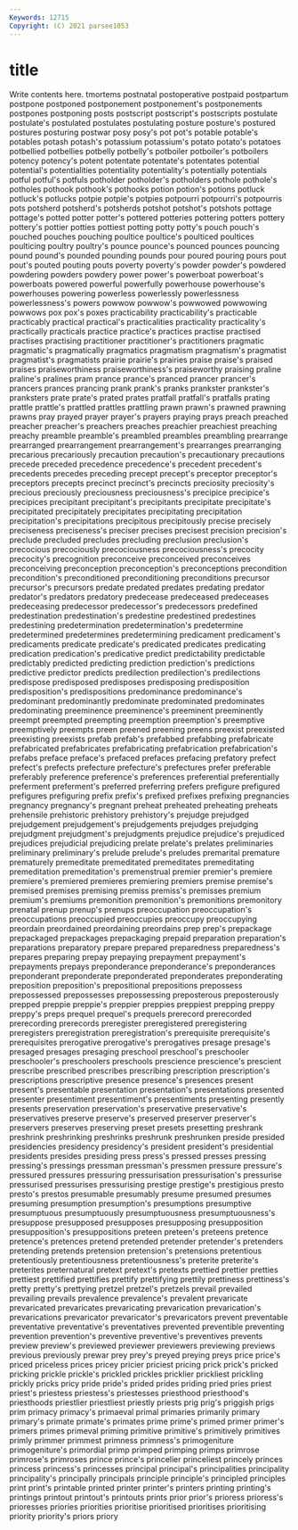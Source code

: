 ```yaml
---
Keywords: 12715
Copyright: (C) 2021 parsee1053
---
```


# title

Write contents here.
tmortems postnatal postoperative postpaid postpartum postpone
postponed postponement postponement's postponements postpones postponing posts postscript postscript's postscripts
postulate postulate's postulated postulates postulating posture posture's postured postures posturing
postwar posy posy's pot pot's potable potable's potables potash potash's
potassium potassium's potato potato's potatoes potbellied potbellies potbelly potbelly's potboiler
potboiler's potboilers potency potency's potent potentate potentate's potentates potential potential's
potentialities potentiality potentiality's potentially potentials potful potful's potfuls potholder potholder's
potholders pothole pothole's potholes pothook pothook's pothooks potion potion's potions
potluck potluck's potlucks potpie potpie's potpies potpourri potpourri's potpourris pots
potsherd potsherd's potsherds potshot potshot's potshots pottage pottage's potted potter
potter's pottered potteries pottering potters pottery pottery's pottier potties pottiest
potting potty potty's pouch pouch's pouched pouches pouching poultice poultice's
poulticed poultices poulticing poultry poultry's pounce pounce's pounced pounces pouncing
pound pound's pounded pounding pounds pour poured pouring pours pout
pout's pouted pouting pouts poverty poverty's powder powder's powdered powdering
powders powdery power power's powerboat powerboat's powerboats powered powerful powerfully
powerhouse powerhouse's powerhouses powering powerless powerlessly powerlessness powerlessness's powers powwow
powwow's powwowed powwowing powwows pox pox's poxes practicability practicability's practicable
practicably practical practical's practicalities practicality practicality's practically practicals practice practice's
practices practise practised practises practising practitioner practitioner's practitioners pragmatic pragmatic's
pragmatically pragmatics pragmatism pragmatism's pragmatist pragmatist's pragmatists prairie prairie's prairies
praise praise's praised praises praiseworthiness praiseworthiness's praiseworthy praising praline praline's
pralines pram prance prance's pranced prancer prancer's prancers prances prancing
prank prank's pranks prankster prankster's pranksters prate prate's prated prates
pratfall pratfall's pratfalls prating prattle prattle's prattled prattles prattling prawn
prawn's prawned prawning prawns pray prayed prayer prayer's prayers praying
prays preach preached preacher preacher's preachers preaches preachier preachiest preaching
preachy preamble preamble's preambled preambles preambling prearrange prearranged prearrangement prearrangement's
prearranges prearranging precarious precariously precaution precaution's precautionary precautions precede preceded
precedence precedence's precedent precedent's precedents precedes preceding precept precept's preceptor
preceptor's preceptors precepts precinct precinct's precincts preciosity preciosity's precious preciously
preciousness preciousness's precipice precipice's precipices precipitant precipitant's precipitants precipitate precipitate's
precipitated precipitately precipitates precipitating precipitation precipitation's precipitations precipitous precipitously precise
precisely preciseness preciseness's preciser precises precisest precision precision's preclude precluded
precludes precluding preclusion preclusion's precocious precociously precociousness precociousness's precocity precocity's
precognition preconceive preconceived preconceives preconceiving preconception preconception's preconceptions precondition precondition's
preconditioned preconditioning preconditions precursor precursor's precursors predate predated predates predating
predator predator's predators predatory predecease predeceased predeceases predeceasing predecessor predecessor's
predecessors predefined predestination predestination's predestine predestined predestines predestining predetermination predetermination's
predetermine predetermined predetermines predetermining predicament predicament's predicaments predicate predicate's predicated
predicates predicating predication predication's predicative predict predictability predictable predictably predicted
predicting prediction prediction's predictions predictive predictor predicts predilection predilection's predilections
predispose predisposed predisposes predisposing predisposition predisposition's predispositions predominance predominance's predominant
predominantly predominate predominated predominates predominating preeminence preeminence's preeminent preeminently preempt
preempted preempting preemption preemption's preemptive preemptively preempts preen preened preening
preens preexist preexisted preexisting preexists prefab prefab's prefabbed prefabbing prefabricate
prefabricated prefabricates prefabricating prefabrication prefabrication's prefabs preface preface's prefaced prefaces
prefacing prefatory prefect prefect's prefects prefecture prefecture's prefectures prefer preferable
preferably preference preference's preferences preferential preferentially preferment preferment's preferred preferring
prefers prefigure prefigured prefigures prefiguring prefix prefix's prefixed prefixes prefixing
pregnancies pregnancy pregnancy's pregnant preheat preheated preheating preheats prehensile prehistoric
prehistory prehistory's prejudge prejudged prejudgement prejudgement's prejudgements prejudges prejudging prejudgment
prejudgment's prejudgments prejudice prejudice's prejudiced prejudices prejudicial prejudicing prelate prelate's
prelates preliminaries preliminary preliminary's prelude prelude's preludes premarital premature prematurely
premeditate premeditated premeditates premeditating premeditation premeditation's premenstrual premier premier's premiere
premiere's premiered premieres premiering premiers premise premise's premised premises premising
premiss premiss's premisses premium premium's premiums premonition premonition's premonitions premonitory
prenatal prenup prenup's prenups preoccupation preoccupation's preoccupations preoccupied preoccupies preoccupy
preoccupying preordain preordained preordaining preordains prep prep's prepackage prepackaged prepackages
prepackaging prepaid preparation preparation's preparations preparatory prepare prepared preparedness preparedness's
prepares preparing prepay prepaying prepayment prepayment's prepayments prepays preponderance preponderance's
preponderances preponderant preponderate preponderated preponderates preponderating preposition preposition's prepositional prepositions
prepossess prepossessed prepossesses prepossessing preposterous preposterously prepped preppie preppie's preppier
preppies preppiest prepping preppy preppy's preps prequel prequel's prequels prerecord
prerecorded prerecording prerecords preregister preregistered preregistering preregisters preregistration preregistration's prerequisite
prerequisite's prerequisites prerogative prerogative's prerogatives presage presage's presaged presages presaging
preschool preschool's preschooler preschooler's preschoolers preschools prescience prescience's prescient prescribe
prescribed prescribes prescribing prescription prescription's prescriptions prescriptive presence presence's presences
present present's presentable presentation presentation's presentations presented presenter presentiment presentiment's
presentiments presenting presently presents preservation preservation's preservative preservative's preservatives preserve
preserve's preserved preserver preserver's preservers preserves preserving preset presets presetting
preshrank preshrink preshrinking preshrinks preshrunk preshrunken preside presided presidencies presidency
presidency's president president's presidential presidents presides presiding press press's pressed
presses pressing pressing's pressings pressman pressman's pressmen pressure pressure's pressured
pressures pressuring pressurisation pressurisation's pressurise pressurised pressurises pressurising prestige prestige's
prestigious presto presto's prestos presumable presumably presume presumed presumes presuming
presumption presumption's presumptions presumptive presumptuous presumptuously presumptuousness presumptuousness's presuppose presupposed
presupposes presupposing presupposition presupposition's presuppositions preteen preteen's preteens pretence pretence's
pretences pretend pretended pretender pretender's pretenders pretending pretends pretension pretension's
pretensions pretentious pretentiously pretentiousness pretentiousness's preterite preterite's preterites preternatural pretext
pretext's pretexts prettied prettier pretties prettiest prettified prettifies prettify prettifying
prettily prettiness prettiness's pretty pretty's prettying pretzel pretzel's pretzels prevail
prevailed prevailing prevails prevalence prevalence's prevalent prevaricate prevaricated prevaricates prevaricating
prevarication prevarication's prevarications prevaricator prevaricator's prevaricators prevent preventable preventative preventative's
preventatives prevented preventible preventing prevention prevention's preventive preventive's preventives prevents
preview preview's previewed previewer previewers previewing previews previous previously prewar
prey prey's preyed preying preys price price's priced priceless prices
pricey pricier priciest pricing prick prick's pricked pricking prickle prickle's
prickled prickles pricklier prickliest prickling prickly pricks pricy pride pride's
prided prides priding pried pries priest priest's priestess priestess's priestesses
priesthood priesthood's priesthoods priestlier priestliest priestly priests prig prig's priggish
prigs prim primacy primacy's primaeval primal primaries primarily primary primary's
primate primate's primates prime prime's primed primer primer's primers primes
primeval priming primitive primitive's primitively primitives primly primmer primmest primness
primness's primogeniture primogeniture's primordial primp primped primping primps primrose primrose's
primroses prince prince's princelier princeliest princely princes princess princess's princesses
principal principal's principalities principality principality's principally principals principle principle's principled
principles print print's printable printed printer printer's printers printing printing's
printings printout printout's printouts prints prior prior's prioress prioress's prioresses
priories priorities prioritise prioritised prioritises prioritising priority priority's priors priory
